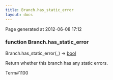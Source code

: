 ```yaml
---
title: Branch.has_static_error
layout: docs
---
```


<div class="bottom_right_note">Page generated at 2012-06-08 17:12</div>
<h3><span class="minor">function</span> Branch.has_static_error</h3>

Branch.has_static_error(_) -> <a href="/docs/bool.html">bool</a>
<p>Return whether this branch has any static errors.</p>

<p><span class="extra_minor">Term#1100</span></p>

